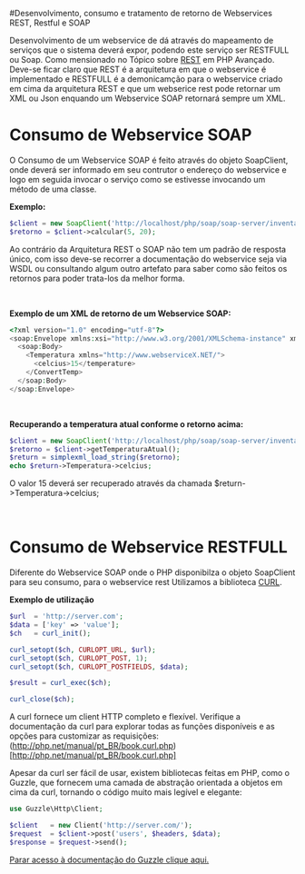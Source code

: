 #Desenvolvimento, consumo e tratamento de retorno de Webservices REST, Restful e SOAP

Desenvolvimento de um webservice de dá através do mapeamento de serviços que o sistema 
deverá expor, podendo este serviço ser RESTFULL ou Soap. Como mensionado no Tópico sobre 
[REST](https://github.com/tayron/estudos/tree/master/php_avancado/rest) em PHP Avançado.
<br />
Deve-se ficar claro que REST é a arquitetura em que o webservice é implementado e RESTFULL 
é a demonicamção para o webservice criado em cima da arquitetura REST e que um webserice rest
pode retornar um XML ou Json enquando um Webservice SOAP retornará sempre um XML.

# Consumo de Webservice SOAP

O Consumo de um Webservice SOAP é feito através do objeto SoapClient, onde deverá ser 
informado em seu contrutor o endereço do webservice e logo em seguida invocar o serviço 
como se estivesse invocando um método de uma classe.

**Exemplo:**
```php
$client = new SoapClient('http://localhost/php/soap/soap-server/inventario.wsdl');    
$retorno = $client->calcular(5, 20);
```

Ao contrário da Arquitetura REST o SOAP não tem um padrão de resposta único, com isso
deve-se recorrer a documentação do webservice seja via WSDL ou consultando algum outro 
artefato para saber como são feitos os retornos para poder trata-los da melhor forma.

<br />

**Exemplo de um XML de retorno de um Webservice SOAP:**

```php
<?xml version="1.0" encoding="utf-8"?>
<soap:Envelope xmlns:xsi="http://www.w3.org/2001/XMLSchema-instance" xmlns:xsd="http://www.w3.org/2001/XMLSchema" xmlns:soap="http://schemas.xmlsoap.org/soap/envelope/">
  <soap:Body>
    <Temperatura xmlns="http://www.webserviceX.NET/">
      <celcius>15</temperature>
    </ConvertTemp>
  </soap:Body>
</soap:Envelope>
```

<br />

**Recuperando a temperatura atual conforme o retorno acima:**

```php
$client = new SoapClient('http://localhost/php/soap/soap-server/inventario.wsdl');    
$retorno = $client->getTemperaturaAtual();
$return = simplexml_load_string($retorno);
echo $return->Temperatura->celcius;
```

O valor 15 deverá ser recuperado através da chamada $return->Temperatura->celcius;

<br />

# Consumo de Webservice RESTFULL

Diferente do Webservice SOAP onde o PHP disponibilza o objeto SoapClient para seu consumo,
para o webservice rest Utilizamos a biblioteca [CURL](http://php.net/manual/en/book.curl.php).

**Exemplo de utilização**

```php
$url  = 'http://server.com';
$data = ['key' => 'value'];
$ch   = curl_init();

curl_setopt($ch, CURLOPT_URL, $url);
curl_setopt($ch, CURLOPT_POST, 1);
curl_setopt($ch, CURLOPT_POSTFIELDS, $data);

$result = curl_exec($ch);

curl_close($ch);
```

A curl fornece um client HTTP completo e flexível. Verifique a documentação da 
curl para explorar todas as funções disponíveis e as opções para customizar as 
requisições: (http://php.net/manual/pt_BR/book.curl.php)[http://php.net/manual/pt_BR/book.curl.php]

Apesar da curl ser fácil de usar, existem bibliotecas feitas em PHP, como o Guzzle, 
que fornecem uma camada de abstração orientada a objetos em cima da curl, tornando 
o código muito mais legível e elegante:

```php
use Guzzle\Http\Client;

$client   = new Client('http://server.com/');
$request  = $client->post('users', $headers, $data);
$response = $request->send();
```

[Parar acesso à documentação do Guzzle clique aqui.](http://guzzlephp.org)

